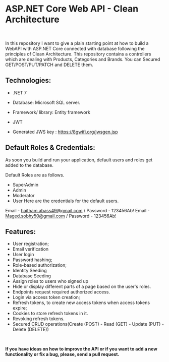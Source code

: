 # ASP.NET Core Web API - Clean Architecture
</br>

In this repository I want to give a plain starting point at how to build a WebAPI with ASP.NET Core connected with database following the principles of Clean Architecture.
This repository contains a controllers which are dealing with Products, Categories and Brands. You can Secured GET/POST/PUT/PATCH and DELETE them.

## **Technologies:**
- .NET 7 
- Database: Microsoft SQL server.
- Framework/ library: Entity framework 
- JWT

- Generated JWS key : https://8gwifi.org/jwsgen.jsp

## **Default Roles & Credentials:**
As soon you build and run your application, default users and roles get added to the database.

Default Roles are as follows.

- SuperAdmin
- Admin
- Moderator
- User
Here are the credentials for the default users.

Email - haitham.abass49@gmail.com / Password - 123456Ab!
Email - Maged.sobhy50@gmail.com / Password - 123456Ab!


## **Features:**
- User registration;
- Email verification 
- User login
- Password hashing;
- Role-based authorization;
- Identity Seeding
- Database Seeding
- Assign roles to users who signed up 
- Hide or display different parts of a page based on the user's roles.
- Endpoints request required authorized access.
- Login via access token creation;
- Refresh tokens, to create new access tokens when access tokens expire;
- Cookies to store refresh tokens in it. 
- Revoking refresh tokens.
- Secured  CRUD operations(Create (POST) - Read (GET) - Update (PUT) - Delete (DELETE))
 
 

</br>

**If you have ideas on how to improve the API or if you want to add a new functionality or fix a bug, please, send a pull request.**
